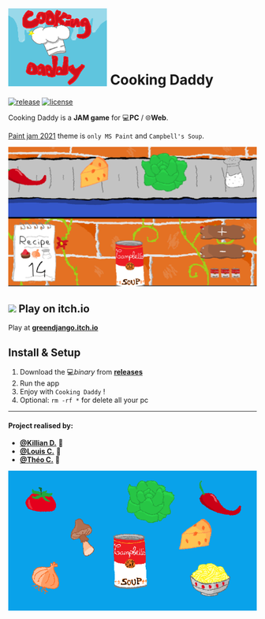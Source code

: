 # <img src="screenshots/main.png" alt="GGJ icon" width="200" style="margin-bottom: -3px;"/> Cooking Daddy

[![release][1]][2] [![license][7]][8]

Cooking Daddy is a **JAM game** for 💻**PC** / 🌐**Web**.

[Paint jam 2021](https://itch.io/jam/paint-jam-2021) theme is `only MS Paint` and `Campbell's Soup`.

[![Cooking Daddy](screenshots/screen1.png)](https://greendjango.itch.io/cooking-daddy "Click to Play!")

## <img src="https://static.itch.io/favicon.ico"> Play on itch.io

Play at **[greendjango.itch.io](https://greendjango.itch.io/cooking-daddy)**


## Install & Setup

1. Download the 💻*binary* from **[releases](https://github.com/GreenDjango/PaintJam2021/releases)**
2. Run the app
3. Enjoy with `Cooking Daddy` !
4. Optional: `rm -rf *` for delete all your pc

---

#### Project realised by:
- **[@Killian D.](https://github.com/kiiks)** 🐧
- **[@Louis C.](https://github.com/Kdaudau)** 🦦
- **[@Théo C.](https://github.com/GreenDjango)** 🐙

<img src="screenshots/screen2.gif" alt="Cooking Daddy icon" align="center"/>

[1]: https://img.shields.io/badge/release-v0.1.0-blue
[2]: https://github.com/GreenDjango/PaintJam2021/releases 'GitHub release (latest by date)'
[7]: https://img.shields.io/badge/license-MIT-green
[8]: https://github.com/GreenDjango/PaintJam2021/blob/master/LICENSE 'GitHub license'
